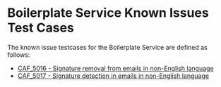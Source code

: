 # Boilerplate Service Known Issues Test Cases

The known issue testcases for the Boilerplate Service are defined as follows:

- [CAF_5016 - Signature removal from emails in non-English language](CAF_5016)
- [CAF_5017 - Signature detection in emails in non-English language](CAF_5017)

